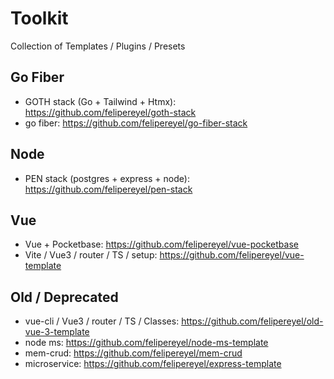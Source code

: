 # Toolkit
Collection of Templates / Plugins / Presets


## Go Fiber
- GOTH stack (Go + Tailwind + Htmx): https://github.com/felipereyel/goth-stack
- go fiber: https://github.com/felipereyel/go-fiber-stack

## Node
- PEN stack (postgres + express + node): https://github.com/felipereyel/pen-stack

## Vue
- Vue + Pocketbase: https://github.com/felipereyel/vue-pocketbase
- Vite / Vue3 / router / TS / setup: https://github.com/felipereyel/vue-template


## Old / Deprecated
- vue-cli / Vue3 / router / TS / Classes: https://github.com/felipereyel/old-vue-3-template
- node ms: https://github.com/felipereyel/node-ms-template
- mem-crud: https://github.com/felipereyel/mem-crud
- microservice: https://github.com/felipereyel/express-template
